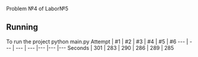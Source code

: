 Problem №4 of Labor№5
## Running
To run the project python main.py 
Attempt | #1 | #2 | #3 | #4 | #5 | #6
--- | --- | --- | --- |--- |--- |--- 
Seconds | 301 | 283 | 290 | 286 | 289 | 285
